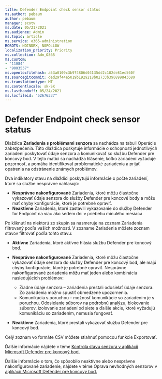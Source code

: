 ```yaml
---
title: Defender Endpoint check sensor status
ms.author: pebaum
author: pebaum
manager: scotv
ms.date: 05/21/2021
ms.audience: Admin
ms.topic: article
ms.service: o365-administration
ROBOTS: NOINDEX, NOFOLLOW
localization_priority: Priority
ms.collection: Adm_O365
ms.custom:
- "11084"
- "9003537"
ms.openlocfilehash: a53a0109c3b974806d04135dd2c102de81ec560f
ms.sourcegitcommit: ded29f44e5019b1929218b02733b390899843680
ms.translationtype: MT
ms.contentlocale: sk-SK
ms.lasthandoff: 05/24/2021
ms.locfileid: "52676337"
---
```

# <a name="defender-endpoint-check-sensor-status"></a>Defender Endpoint check sensor status

Dlaždica **Zariadenia s problémami senzora** sa nachádza na tabuli Operácie zabezpečenia. Táto dlaždica poskytuje informácie o schopnosti jednotlivých zariadení poskytovať údaje senzora a komunikovať so službu Defender pre koncový bod. V tejto matici sa nachádza hlásenie, koľko zariadení vyžaduje pozornosť, a pomáha identifikovať problematické zariadenia a prijať opatrenia na odstránenie známych problémov.

Dva indikátory stavu na dlaždici poskytujú informácie o počte zariadení, ktoré sa službe nesprávne nahlasujú:

- **Nesprávne nakonfigurované** Zariadenia, ktoré môžu čiastočne vykazovať údaje senzora do služby Defender pre koncové body a môžu mať chyby konfigurácie, ktoré je potrebné opraviť.
- **Neaktívne** Zariadenia, ktoré zastavili vykazovanie do služby Defender for Endpoint na viac ako sedem dní v priebehu minulého mesiaca.

Po kliknutí na niektorú zo skupín sa nasmeruje na zoznam Zariadenia filtrovaný podľa vašich možností. V zozname Zariadenia môžete zoznam stavov filtrovať podľa tohto stavu:

- **Aktívne** Zariadenia, ktoré aktívne hlásia službu Defender pre koncový bod.
- **Nesprávne nakonfigurované** Zariadenia, ktoré môžu čiastočne vykazovať údaje senzora do služby Defender pre koncový bod, ale majú chyby konfigurácie, ktoré je potrebné opraviť. Nesprávne nakonfigurované zariadenia môžu mať jeden alebo kombináciu nasledujúcich problémov:

    - Žiadne údaje senzora – zariadenia prestali odosielať údaje senzora. Zo zariadenia možno spustiť obmedzené upozornenia.
    - Komunikácia s poruchou – možnosť komunikácie so zariadením je s poruchou. Odosielanie súborov na podrobnú analýzu, blokovanie súborov, izolovanie zariadení od siete a ďalšie akcie, ktoré vyžadujú komunikáciu so zariadením, nemusia fungovať.
- **Neaktívne** Zariadenia, ktoré prestali vykazovať službu Defender pre koncový bod.

Celý zoznam vo formáte CSV môžete stiahnuť pomocou funkcie Exportovať.

Ďalšie informácie nájdete v téme [Kontrola stavu senzora v aplikácii Microsoft Defender pre koncový bod.](/microsoft-365/security/defender-endpoint/check-sensor-status)

Ďalšie informácie o tom, čo spôsobilo neaktívne alebo nesprávne nakonfigurované zariadenie, nájdete v téme Oprava nevhodných senzorov v [aplikácii Microsoft Defender pre koncový bod.](/microsoft-365/security/defender-endpoint/fix-unhealthy-sensors)
